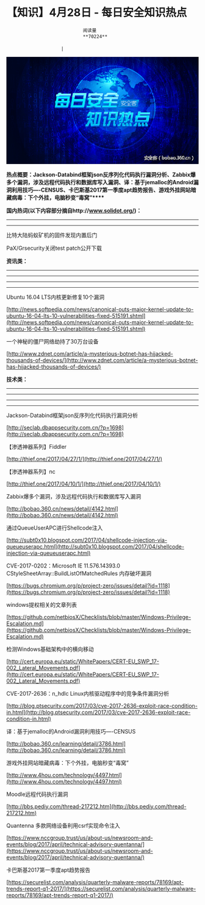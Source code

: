 
# 【知识】4月28日 - 每日安全知识热点


                                阅读量   
                                **70224**
                            
                        |
                        
                                                                                    



[![](./img/85985/t01be9259d36af2418d.png)](./img/85985/t01be9259d36af2418d.png)



**热点概要：Jackson-Databind框架json反序列化代码执行漏洞分析、Zabbix爆多个漏洞，涉及远程代码执行和数据库写入漏洞、译：基于jemalloc的Android漏洞利用技巧—-CENSUS、****卡巴斯基2017第一季度apt趋势报告****、游戏外挂网站暗藏病毒：下个外挂，电脑秒变“毒窝”****<br>**

**<strong>国内热词(以下内容部分摘自http://www.solidot.org/)：**</strong>

****

****



































































































































































































































































































































































比特大陆蚂蚁矿机的固件发现内置后门

PaX/Grsecurity关闭test patch公开下载

































































**资讯类：**

****

****

****

****







































































[](https://www.hackread.com/darkoverlord-hacks-westpark-capital-bank/)

























































































































































































































































































Ubuntu 16.04 LTS内核更新修复10个漏洞

[http://news.softpedia.com/news/canonical-outs-major-kernel-update-to-ubuntu-16-04-lts-10-vulnerabilities-fixed-515191.shtml](http://news.softpedia.com/news/canonical-outs-major-kernel-update-to-ubuntu-16-04-lts-10-vulnerabilities-fixed-515191.shtml) 



一个神秘的僵尸网络劫持了30万台设备

[http://www.zdnet.com/article/a-mysterious-botnet-has-hijacked-thousands-of-devices/](http://www.zdnet.com/article/a-mysterious-botnet-has-hijacked-thousands-of-devices/) 



**技术类：**

****

****

****





****































































































[](http://motherboard.vice.com/read/the-worst-hacks-of-2016)











[](https://feicong.github.io/tags/macOS%E8%BD%AF%E4%BB%B6%E5%AE%89%E5%85%A8/)



[](https://github.com/GradiusX/HEVD-Python-Solutions/blob/master/Win10%20x64%20v1511/HEVD_arbitraryoverwrite.py)















































































Jackson-Databind框架json反序列化代码执行漏洞分析

[http://seclab.dbappsecurity.com.cn/?p=1698](http://seclab.dbappsecurity.com.cn/?p=1698) 



【渗透神器系列】Fiddler

[http://thief.one/2017/04/27/1/](http://thief.one/2017/04/27/1/) 



【渗透神器系列】nc

[http://thief.one/2017/04/10/1/](http://thief.one/2017/04/10/1/) 



Zabbix爆多个漏洞，涉及远程代码执行和数据库写入漏洞

[http://bobao.360.cn/news/detail/4142.html](http://bobao.360.cn/news/detail/4142.html) 



通过QueueUserAPC进行Shellcode注入

[http://subt0x10.blogspot.com/2017/04/shellcode-injection-via-queueuserapc.html](http://subt0x10.blogspot.com/2017/04/shellcode-injection-via-queueuserapc.html) 



CVE-2017-0202：Microsoft IE 11.576.14393.0 CStyleSheetArray::BuildListOfMatchedRules 内存破坏漏洞

[https://bugs.chromium.org/p/project-zero/issues/detail?id=1118](https://bugs.chromium.org/p/project-zero/issues/detail?id=1118) 



windows提权相关的文章列表

[https://github.com/netbiosX/Checklists/blob/master/Windows-Privilege-Escalation.md](https://github.com/netbiosX/Checklists/blob/master/Windows-Privilege-Escalation.md) 



检测Windows基础架构中的横向移动

[http://cert.europa.eu/static/WhitePapers/CERT-EU_SWP_17-002_Lateral_Movements.pdf](http://cert.europa.eu/static/WhitePapers/CERT-EU_SWP_17-002_Lateral_Movements.pdf) 



CVE-2017-2636：n_hdlc Linux内核驱动程序中的竞争条件漏洞分析

[http://blog.ptsecurity.com/2017/03/cve-2017-2636-exploit-race-condition-in.html](http://blog.ptsecurity.com/2017/03/cve-2017-2636-exploit-race-condition-in.html) 



译：基于jemalloc的Android漏洞利用技巧—-CENSUS

[http://bobao.360.cn/learning/detail/3786.html](http://bobao.360.cn/learning/detail/3786.html) 



游戏外挂网站暗藏病毒：下个外挂，电脑秒变“毒窝”

[http://www.4hou.com/technology/4497.html](http://www.4hou.com/technology/4497.html) 



Moodle远程代码执行漏洞

[http://bbs.pediy.com/thread-217212.htm](http://bbs.pediy.com/thread-217212.htm) 



Quantenna 多款网络设备利用csrf实现命令注入

[https://www.nccgroup.trust/us/about-us/newsroom-and-events/blog/2017/april/technical-advisory-quentanna/](https://www.nccgroup.trust/us/about-us/newsroom-and-events/blog/2017/april/technical-advisory-quentanna/) 



卡巴斯基2017第一季度apt趋势报告

[https://securelist.com/analysis/quarterly-malware-reports/78169/apt-trends-report-q1-2017/](https://securelist.com/analysis/quarterly-malware-reports/78169/apt-trends-report-q1-2017/) 


